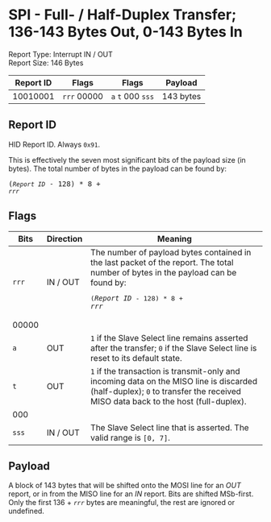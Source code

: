 
# SPI - Full- / Half-Duplex Transfer; 136-143 Bytes Out, 0-143 Bytes In
Report Type: Interrupt IN / OUT<br />
Report Size: 146 Bytes

| Report ID | Flags | Flags | Payload |
|-----------|-------|-------|---------|
| 10010001 | `rrr`&nbsp;00000 | `a`&nbsp;`t`&nbsp;000&nbsp;`sss` | 143 bytes |

## Report ID
HID Report ID.  Always `0x91`.

This is effectively the seven most significant bits of the payload size (in bytes).  The total number of bytes in the payload can be found by: <pre>(*`Report ID`* - 128) * 8 + *`rrr`*</pre>

## Flags

| Bits  | Direction | Meaning |
|-------|-----------|---------|
| `rrr` | IN / OUT  | The number of payload bytes contained in the last packet of the report.  The total number of bytes in the payload can be found by: <pre>(*`Report ID`* - 128) * 8 + *`rrr`*</pre> |
| 00000 |          |                                                                       |
| `a`   | OUT      | `1` if the Slave Select line remains asserted after the transfer; `0` if the Slave Select line is reset to its default state. |
| `t`   | OUT      | `1` if the transaction is transmit-only and incoming data on the MISO line is discarded (half-duplex); `0` to transfer the received MISO data back to the host (full-duplex). |
| 000   |          |                                                                       |
| `sss` | IN / OUT | The Slave Select line that is asserted.  The valid range is `[0, 7]`. |

## Payload
A block of 143 bytes that will be shifted onto the MOSI line for an *OUT* report, or in from the MISO line for an *IN* report.  Bits are shifted MSb-first.  Only the first 136 + *`rrr`* bytes are meaningful, the rest are ignored or undefined.
